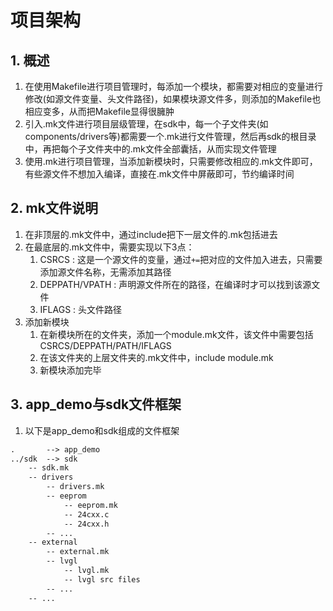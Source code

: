 # 项目架构
## 1. 概述
1. 在使用Makefile进行项目管理时，每添加一个模块，都需要对相应的变量进行修改(如源文件变量、头文件路径)，如果模块源文件多，则添加的Makefile也相应变多，从而把Makefile显得很臃肿
2. 引入.mk文件进行项目层级管理，在sdk中，每一个子文件夹(如components/drivers等)都需要一个.mk进行文件管理，然后再sdk的根目录中，再把每个子文件夹中的.mk文件全部囊括，从而实现文件管理
3. 使用.mk进行项目管理，当添加新模块时，只需要修改相应的.mk文件即可，有些源文件不想加入编译，直接在.mk文件中屏蔽即可，节约编译时间

## 2. mk文件说明
1. 在非顶层的.mk文件中，通过include把下一层文件的.mk包括进去
2. 在最底层的.mk文件中，需要实现以下3点：
   1. CSRCS : 这是一个源文件的变量，通过`+=`把对应的文件加入进去，只需要添加源文件名称，无需添加其路径
   2. DEPPATH/VPATH : 声明源文件所在的路径，在编译时才可以找到该源文件
   3. IFLAGS : 头文件路径
3. 添加新模块
   1. 在新模块所在的文件夹，添加一个module.mk文件，该文件中需要包括CSRCS/DEPPATH/PATH/IFLAGS
   2. 在该文件夹的上层文件夹的.mk文件中，include module.mk
   3. 新模块添加完毕

## 3. app_demo与sdk文件框架
1. 以下是app_demo和sdk组成的文件框架
```txt
.       --> app_demo
../sdk  --> sdk
    -- sdk.mk
    -- drivers
        -- drivers.mk
        -- eeprom
            -- eeprom.mk
            -- 24cxx.c
            -- 24cxx.h
        -- ...
    -- external
        -- external.mk
        -- lvgl
            -- lvgl.mk
            -- lvgl src files
        -- ...
    -- ...
```
